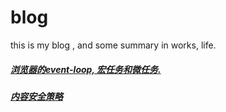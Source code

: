 # blog
this is my blog , and some summary in works, life.

##### [浏览器的event-loop, 宏任务和微任务.](https://github.com/sevenCon/blog-github/issues/1)
##### [内容安全策略](https://github.com/sevenCon/blog-github/issues/2)
